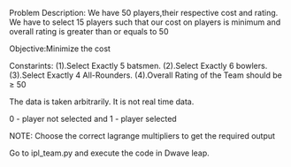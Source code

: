 Problem Description: We have 50 players,their respective cost and rating. We have to select 15 players such that our cost on players is minimum and overall rating is greater than or equals to 50



Objective:Minimize the cost

Constarints:
(1).Select Exactly 5 batsmen.
(2).Select Exactly 6 bowlers.
(3).Select Exactly 4 All-Rounders.
(4).Overall Rating of the Team should be ≥ 50

The data is taken arbitrarily. It is not real time data.

0 - player not selected and 
1 - player selected

NOTE: Choose the correct lagrange multipliers to get the required output

Go to ipl_team.py and execute the code in Dwave leap.


